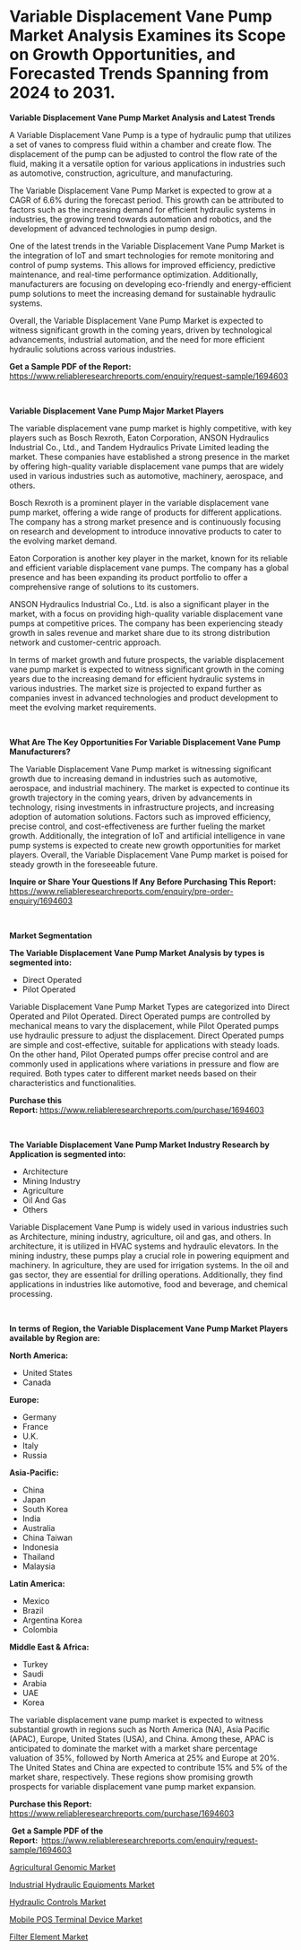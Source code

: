 <p><h1>Variable Displacement Vane Pump Market Analysis Examines its Scope on Growth Opportunities, and Forecasted Trends Spanning from 2024 to 2031.</h1></p><p><strong>Variable Displacement Vane Pump Market Analysis and Latest Trends</strong></p>
<p><p>A Variable Displacement Vane Pump is a type of hydraulic pump that utilizes a set of vanes to compress fluid within a chamber and create flow. The displacement of the pump can be adjusted to control the flow rate of the fluid, making it a versatile option for various applications in industries such as automotive, construction, agriculture, and manufacturing.</p><p>The Variable Displacement Vane Pump Market is expected to grow at a CAGR of 6.6% during the forecast period. This growth can be attributed to factors such as the increasing demand for efficient hydraulic systems in industries, the growing trend towards automation and robotics, and the development of advanced technologies in pump design.</p><p>One of the latest trends in the Variable Displacement Vane Pump Market is the integration of IoT and smart technologies for remote monitoring and control of pump systems. This allows for improved efficiency, predictive maintenance, and real-time performance optimization. Additionally, manufacturers are focusing on developing eco-friendly and energy-efficient pump solutions to meet the increasing demand for sustainable hydraulic systems.</p><p>Overall, the Variable Displacement Vane Pump Market is expected to witness significant growth in the coming years, driven by technological advancements, industrial automation, and the need for more efficient hydraulic solutions across various industries.</p></p>
<p><strong>Get a Sample PDF of the Report:&nbsp;</strong> <a href="https://www.reliableresearchreports.com/enquiry/request-sample/1694603">https://www.reliableresearchreports.com/enquiry/request-sample/1694603</a></p>
<p>&nbsp;</p>
<p><strong>Variable Displacement Vane Pump Major Market Players</strong></p>
<p><p>The variable displacement vane pump market is highly competitive, with key players such as Bosch Rexroth, Eaton Corporation, ANSON Hydraulics Industrial Co., Ltd., and Tandem Hydraulics Private Limited leading the market. These companies have established a strong presence in the market by offering high-quality variable displacement vane pumps that are widely used in various industries such as automotive, machinery, aerospace, and others.</p><p>Bosch Rexroth is a prominent player in the variable displacement vane pump market, offering a wide range of products for different applications. The company has a strong market presence and is continuously focusing on research and development to introduce innovative products to cater to the evolving market demand.</p><p>Eaton Corporation is another key player in the market, known for its reliable and efficient variable displacement vane pumps. The company has a global presence and has been expanding its product portfolio to offer a comprehensive range of solutions to its customers.</p><p>ANSON Hydraulics Industrial Co., Ltd. is also a significant player in the market, with a focus on providing high-quality variable displacement vane pumps at competitive prices. The company has been experiencing steady growth in sales revenue and market share due to its strong distribution network and customer-centric approach.</p><p>In terms of market growth and future prospects, the variable displacement vane pump market is expected to witness significant growth in the coming years due to the increasing demand for efficient hydraulic systems in various industries. The market size is projected to expand further as companies invest in advanced technologies and product development to meet the evolving market requirements.</p></p>
<p>&nbsp;</p>
<p><strong>What Are The Key Opportunities For Variable Displacement Vane Pump Manufacturers?</strong></p>
<p><p>The Variable Displacement Vane Pump market is witnessing significant growth due to increasing demand in industries such as automotive, aerospace, and industrial machinery. The market is expected to continue its growth trajectory in the coming years, driven by advancements in technology, rising investments in infrastructure projects, and increasing adoption of automation solutions. Factors such as improved efficiency, precise control, and cost-effectiveness are further fueling the market growth. Additionally, the integration of IoT and artificial intelligence in vane pump systems is expected to create new growth opportunities for market players. Overall, the Variable Displacement Vane Pump market is poised for steady growth in the foreseeable future.</p></p>
<p><strong>Inquire or Share Your Questions If Any Before Purchasing This Report:</strong> <a href="https://www.reliableresearchreports.com/enquiry/pre-order-enquiry/1694603">https://www.reliableresearchreports.com/enquiry/pre-order-enquiry/1694603</a></p>
<p>&nbsp;</p>
<p><strong>Market Segmentation</strong></p>
<p><strong>The Variable Displacement Vane Pump Market Analysis by types is segmented into:</strong></p>
<p><ul><li>Direct Operated</li><li>Pilot Operated</li></ul></p>
<p><p>Variable Displacement Vane Pump Market Types are categorized into Direct Operated and Pilot Operated. Direct Operated pumps are controlled by mechanical means to vary the displacement, while Pilot Operated pumps use hydraulic pressure to adjust the displacement. Direct Operated pumps are simple and cost-effective, suitable for applications with steady loads. On the other hand, Pilot Operated pumps offer precise control and are commonly used in applications where variations in pressure and flow are required. Both types cater to different market needs based on their characteristics and functionalities.</p></p>
<p><strong>Purchase this Report:&nbsp;</strong><a href="https://www.reliableresearchreports.com/purchase/1694603">https://www.reliableresearchreports.com/purchase/1694603</a></p>
<p>&nbsp;</p>
<p><strong>The Variable Displacement Vane Pump Market Industry Research by Application is segmented into:</strong></p>
<p><ul><li>Architecture</li><li>Mining Industry</li><li>Agriculture</li><li>Oil And Gas</li><li>Others</li></ul></p>
<p><p>Variable Displacement Vane Pump is widely used in various industries such as Architecture, mining industry, agriculture, oil and gas, and others. In architecture, it is utilized in HVAC systems and hydraulic elevators. In the mining industry, these pumps play a crucial role in powering equipment and machinery. In agriculture, they are used for irrigation systems. In the oil and gas sector, they are essential for drilling operations. Additionally, they find applications in industries like automotive, food and beverage, and chemical processing.</p></p>
<p>&nbsp;</p>
<p><strong>In terms of Region, the Variable Displacement Vane Pump Market Players available by Region are:</strong></p>
<p>
    <p> <strong> North America: </strong>
        <ul>
            <li>United States</li>
            <li>Canada</li>
        </ul>
        </p> 
    <p> <strong> Europe: </strong>
        <ul>
            <li>Germany</li>
            <li>France</li>
            <li>U.K.</li>
            <li>Italy</li>
            <li>Russia</li>
        </ul>
        </p> 
    <p> <strong> Asia-Pacific: </strong>
        <ul>
            <li>China</li>
            <li>Japan</li>
            <li>South Korea</li>
            <li>India</li>
            <li>Australia</li>
            <li>China Taiwan</li>
            <li>Indonesia</li>
            <li>Thailand</li>
            <li>Malaysia</li>
        </ul>
        </p> 
    <p> <strong> Latin America: </strong>
        <ul>
            <li>Mexico</li>
            <li>Brazil</li>
            <li>Argentina Korea</li>
            <li>Colombia</li>
        </ul>
        </p> 
    <p> <strong> Middle East & Africa: </strong>
        <ul>
            <li>Turkey</li>
            <li>Saudi</li>
            <li>Arabia</li>
            <li>UAE</li>
            <li>Korea</li>
        </ul>
    </p>
    </p>
<p><p>The variable displacement vane pump market is expected to witness substantial growth in regions such as North America (NA), Asia Pacific (APAC), Europe, United States (USA), and China. Among these, APAC is anticipated to dominate the market with a market share percentage valuation of 35%, followed by North America at 25% and Europe at 20%. The United States and China are expected to contribute 15% and 5% of the market share, respectively. These regions show promising growth prospects for variable displacement vane pump market expansion.</p></p>
<p><strong>Purchase this Report: </strong><a href="https://www.reliableresearchreports.com/purchase/1694603">https://www.reliableresearchreports.com/purchase/1694603</a></p>
<p>&nbsp;<strong>Get a Sample PDF of the Report:&nbsp;&nbsp;</strong><a href="https://www.reliableresearchreports.com/enquiry/request-sample/1694603">https://www.reliableresearchreports.com/enquiry/request-sample/1694603</a></p>
<p><strong></strong></p>
<p><p><a href="https://issuu.com/reportprime-2/docs/agricultural-genomic-market-size-2030.pptx">Agricultural Genomic Market</a></p><p><a href="https://github.com/RickHolmes3/Market-Research-Report-List-3/blob/main/industrial-hydraulic-equipments-market.md">Industrial Hydraulic Equipments Market</a></p><p><a href="https://github.com/Krish2023na/Market-Research-Report-List-3/blob/main/hydraulic-controls-market.md">Hydraulic Controls Market</a></p><p><a href="https://issuu.com/reportprime-2/docs/mobile-pos-terminal-device-market-size-2030.pptx">Mobile POS Terminal Device Market</a></p><p><a href="https://github.com/bmorecock/Market-Research-Report-List-2/blob/main/filter-element-market.md">Filter Element Market</a></p></p>